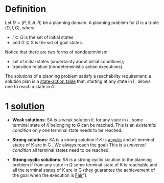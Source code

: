 # Definition

Let $D = (P, S, A, R)$ be a planning domain. A planning problem for $D$ is a triple $(D, I , G )$, where 
- $I \subseteq Q$ is the set of initial states 
- and $G \subseteq S$ is the set of goal states.

Notice that there are two forms of nondeterminism:
-  set of initial states (uncertainty about initial conditions); 
- transition relation (nondeterministic action executions).

The solutions of a planning problem satisfy a reachability requirement: a solution plan is a [state-action table](state-action%20table.md) that, starting at any state in I , allows one to reach a state in $G$.

# 1 [solution](state-action%20table.md)


-  **Weak solutions**:
	SA is a weak solution if, for any state in $I$ , some terminal state of $K$ belonging to $G$ can be reached. This is an *existential condition* only one terminal state needs to be reached.

- **Strong solutions**:
	$SA$ is a strong solution if $K$ is [acyclic](acyclic%20execution.md) and all terminal states of K are in G . We always reach the goal) This is a *universal condition* all terminal states need to be reached.

- **Strong cyclic solutions**:
	$SA$ is a strong cyclic solution to the planning problem if from any state in Q some terminal state of K is reachable and all the terminal states of K are in G (they guarantee the achievement of the goal when the execution is [Fair](Fair.md)”).